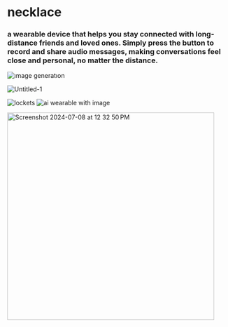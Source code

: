 # necklace
### a wearable device that helps you stay connected with long-distance friends and loved ones. Simply press the button to record and share audio messages, making conversations feel close and personal, no matter the distance.
![ımage generatıon](https://github.com/AugmentHub/necklace/assets/49680322/f3462081-7d79-459b-941a-1d145ea1fab6)

![Untitled-1](https://github.com/AugmentHub/necklace/assets/49680322/17e47b80-46a5-4ce3-95b5-4286fd6d9f10)

![lockets](https://github.com/AugmentHub/necklace/assets/49680322/52a7e78b-a68c-44a9-918e-d2cfe4a80f94)
![ai wearable with image](https://github.com/AugmentHub/necklace/assets/49680322/e22ce091-5c2d-4ff9-b547-6dea92e4ecaa)

<img width="473" alt="Screenshot 2024-07-08 at 12 32 50 PM" src="https://github.com/AugmentHub/necklace/assets/66875241/7b0b41bd-3f42-4aee-9173-d9e9b971a641">
